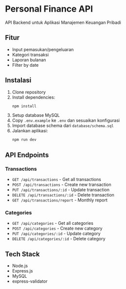 # Personal Finance API

API Backend untuk Aplikasi Manajemen Keuangan Pribadi

## Fitur
- Input pemasukan/pengeluaran
- Kategori transaksi
- Laporan bulanan
- Filter by date

## Instalasi

1. Clone repository
2. Install dependencies:
   ```bash
   npm install
   ```
3. Setup database MySQL
4. Copy `.env.example` ke `.env` dan sesuaikan konfigurasi
5. Import database schema dari `database/schema.sql`
6. Jalankan aplikasi:
   ```bash
   npm run dev
   ```

## API Endpoints

### Transactions
- `GET /api/transactions` - Get all transactions
- `POST /api/transactions` - Create new transaction
- `PUT /api/transactions/:id` - Update transaction
- `DELETE /api/transactions/:id` - Delete transaction
- `GET /api/transactions/report` - Monthly report

### Categories
- `GET /api/categories` - Get all categories
- `POST /api/categories` - Create new category
- `PUT /api/categories/:id` - Update category
- `DELETE /api/categories/:id` - Delete category

## Tech Stack
- Node.js
- Express.js
- MySQL
- express-validator